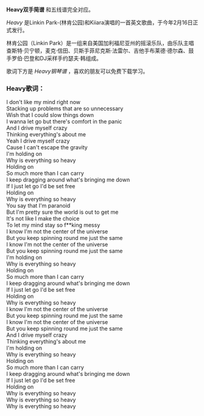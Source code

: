 

**Heavy双手简谱** 和五线谱完全对应。

_Heavy_ 是Linkin Park-(林肯公园)和Kiiara演唱的一首英文歌曲，于今年2月16日正式发行。

林肯公园（Linkin
Park）是一组来自美国加利福尼亚州的摇滚乐队，由乐队主唱查斯特·贝宁顿，麦克·信田、贝斯手菲尼克斯·法雷尔、吉他手布莱德·德尔森、鼓手罗伯·巴登和DJ采样手约瑟夫·韩组成。

歌词下方是 _Heavy钢琴谱_ ，喜欢的朋友可以免费下载学习。

### Heavy歌词：

I don't like my mind right now  
Stacking up problems that are so unnecessary  
Wish that I could slow things down  
I wanna let go but there's comfort in the panic  
And I drive myself crazy  
Thinking everything's about me  
Yeah I drive myself crazy  
Cause I can't escape the gravity  
I'm holding on  
Why is everything so heavy  
Holding on  
So much more than I can carry  
I keep dragging around what's bringing me down  
If I just let go I'd be set free  
Holding on  
Why is everything so heavy  
You say that I'm paranoid  
But I'm pretty sure the world is out to get me  
It's not like I make the choice  
To let my mind stay so f**king messy  
I know I'm not the center of the universe  
But you keep spinning round me just the same  
I know I'm not the center of the universe  
But you keep spinning round me just the same  
I'm holding on  
Why is everything so heavy  
Holding on  
So much more than I can carry  
I keep dragging around what's bringing me down  
If I just let go I'd be set free  
Holding on  
Why is everything so heavy  
I know I'm not the center of the universe  
But you keep spinning round me just the same  
I know I'm not the center of the universe  
But you keep spinning round me just the same  
And I drive myself crazy  
Thinking everything's about me  
I'm holding on  
Why is everything so heavy  
Holding on  
So much more than I can carry  
I keep dragging around what's bringing me down  
If I just let go I'd be set free  
Holding on  
Why is everything so heavy  
Why is everything so heavy  
Why is everything so heavy


